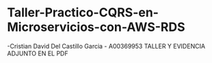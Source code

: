 ﻿# Taller-Practico-CQRS-en-Microservicios-con-AWS-RDS

-Cristian David Del Castillo Garcia - A00369953 
TALLER Y EVIDENCIA ADJUNTO EN EL PDF
